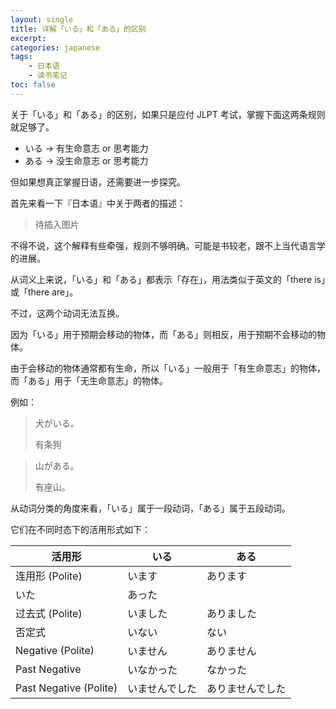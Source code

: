 ```yaml
---
layout: single
title: 详解「いる」和「ある」的区别
excerpt:
categories: japanese
tags:
    - 日本语
    - 读书笔记
toc: false
---
```


关于「いる」和「ある」的区别，如果只是应付 JLPT 考试，掌握下面这两条规则就足够了。

- いる → 有生命意志 or 思考能力
- ある → 没生命意志 or 思考能力

但如果想真正掌握日语，还需要进一步探究。

首先来看一下『日本语』中关于两者的描述：

> 待插入图片

不得不说，这个解释有些牵强，规则不够明确。可能是书较老，跟不上当代语言学的进展。

从词义上来说，「いる」和「ある」都表示「存在」，用法类似于英文的「there is」或「there are」。

不过，这两个动词无法互换。

因为「いる」用于预期会移动的物体，而「ある」则相反，用于预期不会移动的物体。

由于会移动的物体通常都有生命，所以「いる」一般用于「有生命意志」的物体，而「ある」用于「无生命意志」的物体。

例如：

> 犬がいる。
>
> 有条狗

> 山がある。
>
> 有座山。

从动词分类的角度来看，「いる」属于一段动词，「ある」属于五段动词。

它们在不同时态下的活用形式如下：

活用形 | いる | ある
--- | --- | ---
连用形 (Polite) | います | あります
| いた | あった
过去式 (Polite) | いました | ありました
否定式 | いない | ない
Negative (Polite) | いません | ありません
Past Negative | いなかった | なかった
Past Negative (Polite) | いませんでした | ありませんでした
